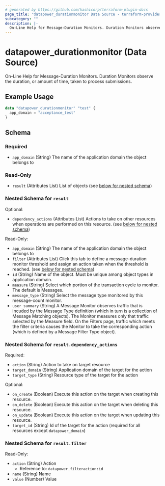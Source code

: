 ```yaml
---
# generated by https://github.com/hashicorp/terraform-plugin-docs
page_title: "datapower_durationmonitor Data Source - terraform-provider-datapower"
subcategory: ""
description: |-
  On-Line Help for Message-Duration Monitors. Duration Monitors observe the duration, or amount of time, taken to process submissions.
---
```


# datapower_durationmonitor (Data Source)

On-Line Help for Message-Duration Monitors. Duration Monitors observe the duration, or amount of time, taken to process submissions.

## Example Usage

```terraform
data "datapower_durationmonitor" "test" {
  app_domain = "acceptance_test"
}
```

<!-- schema generated by tfplugindocs -->
## Schema

### Required

- `app_domain` (String) The name of the application domain the object belongs to

### Read-Only

- `result` (Attributes List) List of objects (see [below for nested schema](#nestedatt--result))

<a id="nestedatt--result"></a>
### Nested Schema for `result`

Optional:

- `dependency_actions` (Attributes List) Actions to take on other resources when operations are performed on this resource. (see [below for nested schema](#nestedatt--result--dependency_actions))

Read-Only:

- `app_domain` (String) The name of the application domain the object belongs to
- `filter` (Attributes List) Click this tab to define a message-duration monitor threshold and assign an action taken when the threshold is reached. (see [below for nested schema](#nestedatt--result--filter))
- `id` (String) Name of the object. Must be unique among object types in application domain.
- `measure` (String) Select which portion of the transaction cycle to monitor. The default is Messages.
- `message_type` (String) Select the message type monitored by this message-count monitor.
- `user_summary` (String) A Message Monitor observes traffic that is incuded by the Message Type definition (which in turn is a collection of Message Matching objects). The Monitor measures only that traffic selected by the Measure field. On the Filters page, traffic which meets the filter criteria causes the Monitor to take the corresponding action (which is defined by a Message Filter Type object).

<a id="nestedatt--result--dependency_actions"></a>
### Nested Schema for `result.dependency_actions`

Required:

- `action` (String) Action to take on target resource
- `target_domain` (String) Application domain of the target for the action
- `target_type` (String) Resource type of the target for the action

Optional:

- `on_create` (Boolean) Execute this action on the target when creating this resource.
- `on_delete` (Boolean) Execute this action on the target when deleting this resource.
- `on_update` (Boolean) Execute this action on the target when updating this resource.
- `target_id` (String) Id of the target for the action (required for all resources except `datapower_domain`)


<a id="nestedatt--result--filter"></a>
### Nested Schema for `result.filter`

Read-Only:

- `action` (String) Action
  - Reference to: `datapower_filteraction:id`
- `name` (String) Name
- `value` (Number) Value
